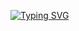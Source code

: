 [![Typing SVG](https://readme-typing-svg.demolab.com?font=Boldonse&size=20&duration=1000&pause=1000&color=F70000&Center=true&center=true&height=75&lines=Why+are+you+here%3F;What+are+you+looking+for%3F)](https://git.io/typing-svg)

